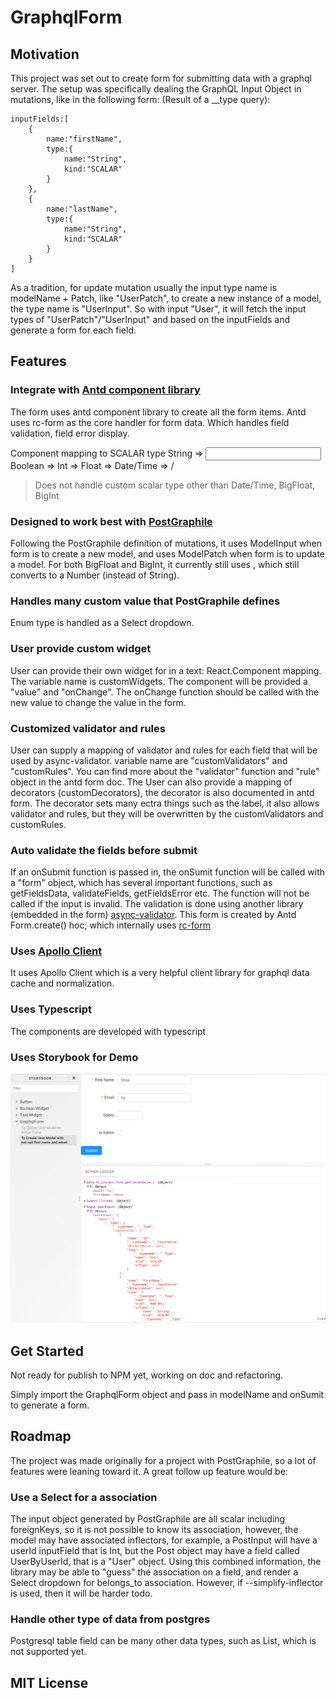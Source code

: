 # GraphqlForm

## Motivation

This project was set out to create form for submitting data with a graphql server. The setup was specifically dealing the GraphQL Input Object in mutations, like in the following form: (Result of a __type query):
```
inputFields:[
	{
		name:"firstName",
		type:{
			name:"String",
			kind:"SCALAR"
		}
	},
	{
		name:"lastName",
		type:{
			name:"String",
			kind:"SCALAR"
		}
	}
]
```
As a tradition, for update mutation usually the input type name is modelName + Patch, like "UserPatch", to create a new instance of a model, the type name is "UserInput". So with input "User", it will fetch the input types of "UserPatch"/"UserInput" and based on the inputFields and generate a form for each field. 

## Features
### Integrate with [Antd component library](https://ant.design/components/form/)
The form uses antd component library to create all the form items. Antd uses rc-form as the core handler for form data. Which handles field validation, field error display. 

Component mapping to SCALAR type
String => <Input/>
Boolean => <Checkbox/>
Int => <Number/>
Float => <Number/>
Date/Time => <DatePicker/>/<TimePicker/>

> Does not handle custom scalar type other than Date/Time, BigFloat, BigInt

### Designed to work best with [PostGraphile](https://www.graphile.org/postgraphile/)
Following the PostGraphile definition of mutations, it uses ModelInput when form is to create a new model,  and uses ModelPatch when form is to update a model. For both BigFloat and BigInt, it currently still uses <Number/>, which still converts to a Number (instead of String). 

### Handles many custom value that PostGraphile defines
Enum type is handled as a Select dropdown. 

### User provide custom widget
User can provide their own widget for in a text: React.Component mapping. The variable name is customWidgets. The component will be provided a "value" and "onChange". The onChange function should be called with the new value to change the value in the form. 

### Customized validator and rules
User can supply a mapping of validator and rules for each field that will be used by async-validator. variable name are "customValidators" and "customRules". You can find more about the "validator" function and "rule" object in the antd form doc. The User can also provide a mapping of decorators (customDecorators), the decorator is also documented in antd form. The decorator sets many ectra things such as the label, it also allows validator and rules, but they will be overwritten by the customValidators and customRules.

### Auto validate the fields before submit
If an onSubmit function is passed in, the onSumit function will be called with a "form" object, which has several important functions, such as getFieldsData, validateFields, getFieldsError etc. The function will not be called if the input is invalid. The validation is done using another library (embedded in the form) [async-validator](https://github.com/yiminghe/async-validator). This form is created by Antd Form.create() hoc, which internally uses [rc-form](http://react-component.github.io/form/)

### Uses [Apollo Client](https://www.apollographql.com/docs/react/api/apollo-client)
It uses Apollo Client <Query> which is a very helpful client library for graphql data cache and normalization. 

### Uses Typescript
The components are developed with typescript


### Uses Storybook for Demo

![Demo](demo.png)

## Get Started

Not ready for publish to NPM yet, working on doc and refactoring.

Simply import the GraphqlForm object and pass in modelName and onSumit to generate a form. 
## Roadmap

The project was made originally for a project with PostGraphile, so a lot of features were leaning toward it. A great follow up feature would be:

### Use a Select for a association
The input object generated by PostGraphile are all scalar including foreignKeys, so it is not possible to know its association, however, the model may have associated inflectors, for example, a PostInput will have a userId inputField that is Int, but the Post object may have a field called UserByUserId, that is a "User" object. Using this combined information, the library may be able to "guess" the association on a field, and render a Select dropdown for belongs_to association. 
However, if --simplify-inflector is used, then it will be harder todo. 



### Handle other type of data from postgres
Postgresql table field can be many other data types, such as List, which is not supported yet. 


## MIT License